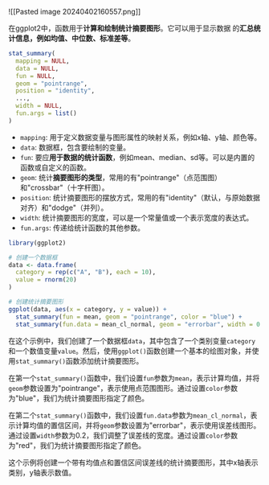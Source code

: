 ![[Pasted image 20240402160557.png]]

在ggplot2中，函数用于**计算和绘制统计摘要图形**。它可以用于显示数据
的**汇总统计信息，例如均值、中位数、标准差等**。
```R
stat_summary(
  mapping = NULL,
  data = NULL,
  fun = NULL,
  geom = "pointrange",
  position = "identity",
  ...,
  width = NULL,
  fun.args = list()
)
```

- `mapping`: 用于定义数据变量与图形属性的映射关系，例如x轴、y轴、颜色等。
- `data`: 数据框，包含要绘制的变量。
- `fun`: 要应**用于数据的统计函数**，例如mean、median、sd等。可以是内置的函数或自定义的函数。
- `geom`: 统计**摘要图形的类型**，常用的有"pointrange"（点范围图）和"crossbar"（十字杆图）。
- `position`: 统计摘要图形的摆放方式，常用的有"identity"（默认，与原始数据对齐）和"dodge"（并列）。
- `width`: 统计摘要图形的宽度，可以是一个常量值或一个表示宽度的表达式。
- `fun.args`: 传递给统计函数的其他参数。

```R
library(ggplot2)

# 创建一个数据框
data <- data.frame(
  category = rep(c("A", "B"), each = 10),
  value = rnorm(20)
)

# 创建统计摘要图形
ggplot(data, aes(x = category, y = value)) +
  stat_summary(fun = mean, geom = "pointrange", color = "blue") +
  stat_summary(fun.data = mean_cl_normal, geom = "errorbar", width = 0.2, color = "red")
```

在这个示例中，我们创建了一个数据框`data`，其中包含了一个类别变量`category`和一个数值变量`value`。然后，使用`ggplot()`函数创建一个基本的绘图对象，并使用`stat_summary()`函数添加统计摘要图形。

在第一个`stat_summary()`函数中，我们设置`fun`参数为`mean`，表示计算均值，并将`geom`参数设置为"pointrange"，表示使用点范围图形。通过设置`color`参数为"blue"，我们为统计摘要图形指定了颜色。

在第二个`stat_summary()`函数中，我们设置`fun.data`参数为`mean_cl_normal`，表示计算均值的置信区间，并将`geom`参数设置为"errorbar"，表示使用误差线图形。通过设置`width`参数为0.2，我们调整了误差线的宽度。通过设置`color`参数为"red"，我们为统计摘要图形指定了颜色。

这个示例将创建一个带有均值点和置信区间误差线的统计摘要图形，其中x轴表示类别，y轴表示数值。